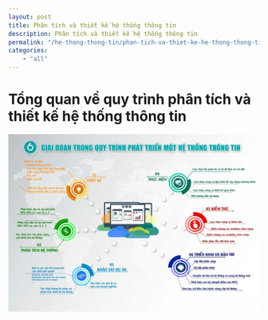 ```yaml
---
layout: post
title: Phân tích và thiết kế hệ thống thông tin
description: Phân tích và thiết kế hệ thống thông tin
permalink: "/he-thong-thong-tin/phan-tich-va-thiet-ke-he-thong-thong-tin"
categories: 
    - "all"
---
```


# Tổng quan về quy trình phân tích và thiết kế hệ thống thông tin

![Quy trình phân tích và thiết kế hệ thống thông tin](/assets/img/posts/quy-trinh-pt-he-thong-thong-tin.jpg)